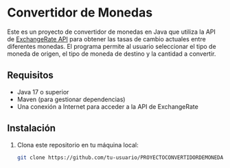 # Convertidor de Monedas

Este es un proyecto de convertidor de monedas en Java que utiliza la API de [ExchangeRate API](https://www.exchangerate-api.com/) para obtener las tasas de cambio actuales entre diferentes monedas. El programa permite al usuario seleccionar el tipo de moneda de origen, el tipo de moneda de destino y la cantidad a convertir.

## Requisitos

- Java 17 o superior
- Maven (para gestionar dependencias)
- Una conexión a Internet para acceder a la API de ExchangeRate

## Instalación

1. Clona este repositorio en tu máquina local:
   ```bash
   git clone https://github.com/tu-usuario/PROYECTOCONVERTIDORDEMONEDAS.git
